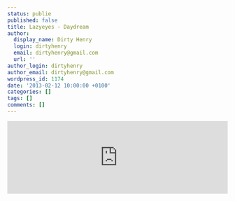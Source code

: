 ```yaml
---
status: publie
published: false
title: Lazyeyes - Daydream
author:
  display_name: Dirty Henry
  login: dirtyhenry
  email: dirtyhenry@gmail.com
  url: ''
author_login: dirtyhenry
author_email: dirtyhenry@gmail.com
wordpress_id: 1174
date: '2013-02-12 10:00:00 +0100'
categories: []
tags: []
comments: []
---
```

<iframe width="100%" height="166" scrolling="no" frameborder="no" src="https://w.soundcloud.com/player/?url=http%3A%2F%2Fapi.soundcloud.com%2Ftracks%2F67443576"></iframe>

